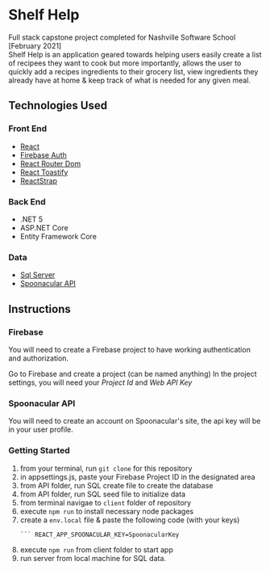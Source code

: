 # Shelf Help
Full stack capstone project completed for Nashville Software School [February 2021]  
Shelf Help is an application geared towards helping users easily create a list of recipees they want to cook but more importantly, allows the user to quickly add a recipes ingredients to their grocery list, view ingredients they already have at home & keep track of what is needed for any given meal. 


## Technologies Used
### Front End
* [React](https://reactjs.org/)
* [Firebase Auth](https://firebase.google.com/)
* [React Router Dom](https://reactrouter.com/)
* [React Toastify](https://fkhadra.github.io/react-toastify/introduction/)
* [ReactStrap](https://reactstrap.github.io/)

### Back End
* .NET 5 
* ASP.NET Core 
* Entity Framework Core 

### Data
* [Sql Server](https://www.microsoft.com/en-us/sql-server/sql-server-downloads)
* [Spoonacular API](https://spoonacular.com/food-api) 

## Instructions
### Firebase
You will need to create a Firebase project to have working authentication and authorization.

Go to Firebase and create a project (can be named anything)
In the project settings, you will need your _Project Id_ and _Web API Key_

### Spoonacular API
You will need to create an account on Spoonacular's site, the api key will be in your user profile. 

### Getting Started
1. from your terminal, run `git clone` for this repository
2. in appsettings.js, paste your Firebase Project ID in the designated area
3. from API folder, run SQL create file to create the database
4. from API folder, run SQL seed file to initialize data
5. from terminal navigae to `client` folder of repository
6. execute `npm run` to install necessary node packages
7. create a `env.local` file & paste the following code (with your keys)
    ``` REACT_APP_API_KEY=FirebaseAPIKey
    ``` REACT_APP_SPOONACULAR_KEY=SpoonacularKey
8. execute `npm run` from client folder to start app
9. run server from local machine for SQL data. 
